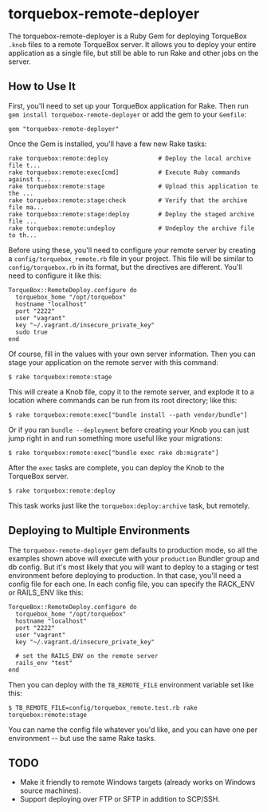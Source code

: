 # torquebox-remote-deployer

The torquebox-remote-deployer is a Ruby Gem for deploying TorqueBox `.knob` files to a remote TorqueBox server.  It
allows you to deploy your entire application as a single file, but still be able to run Rake and other jobs on the
server.

## How to Use It

First, you'll need to set up your TorqueBox application for Rake.
Then run `gem install torquebox-remote-deployer` or add the gem to your `Gemfile`:

    gem "torquebox-remote-deployer"

Once the Gem is installed, you'll have a few new Rake tasks:

    rake torquebox:remote:deploy              # Deploy the local archive file t...
    rake torquebox:remote:exec[cmd]           # Execute Ruby commands against t...
    rake torquebox:remote:stage               # Upload this application to the ...
    rake torquebox:remote:stage:check         # Verify that the archive file ma...
    rake torquebox:remote:stage:deploy        # Deploy the staged archive file ...
    rake torquebox:remote:undeploy            # Undeploy the archive file to th...

Before using these, you'll need to configure your remote server by creating a `config/torquebox_remote.rb` file in your project.
This file will be similar to `config/torquebox.rb` in its format, but the directives are different.
You'll need to configure it like this:

    TorqueBox::RemoteDeploy.configure do
      torquebox_home "/opt/torquebox"
      hostname "localhost"
      port "2222"
      user "vagrant"
      key "~/.vagrant.d/insecure_private_key"
      sudo true
    end

Of course, fill in the values with your own server information.
Then you can stage your application on the remote server with this command:

    $ rake torquebox:remote:stage

This will create a Knob file, copy it to the remote server, and explode it to a location where commands can be run from
its root directory; like this:

    $ rake torquebox:remote:exec["bundle install --path vendor/bundle"]

Or if you ran `bundle --deployment` before creating your Knob you can just jump right in and run something more useful like your migrations:

    $ rake torquebox:remote:exec["bundle exec rake db:migrate"]

After the `exec` tasks are complete, you can deploy the Knob to the TorqueBox server.

    $ rake torquebox:remote:deploy

This task works just like the `torquebox:deploy:archive` task, but remotely.

## Deploying to Multiple Environments

The `torquebox-remote-deployer` gem defaults to production mode, so all the examples shown above will execute with your `production` Bundler group and db config.  But it's most likely that you will want to deploy to a staging or test environment before deploying to production.  In that case, you'll need a config file for each one.  In each config file, you can specify the RACK_ENV or RAILS_ENV like this:

    TorqueBox::RemoteDeploy.configure do
      torquebox_home "/opt/torquebox"
      hostname "localhost"
      port "2222"
      user "vagrant"
      key "~/.vagrant.d/insecure_private_key"

      # set the RAILS_ENV on the remote server
      rails_env "test"
    end

Then you can deploy with the `TB_REMOTE_FILE` environment variable set like this:

    $ TB_REMOTE_FILE=config/torquebox_remote.test.rb rake torquebox:remote:stage

You can name the config file whatever you'd like, and you can have one per environment -- but use the same Rake tasks.

## TODO

*  Make it friendly to remote Windows targets (already works on Windows source machines).
*  Support deploying over FTP or SFTP in addition to SCP/SSH.